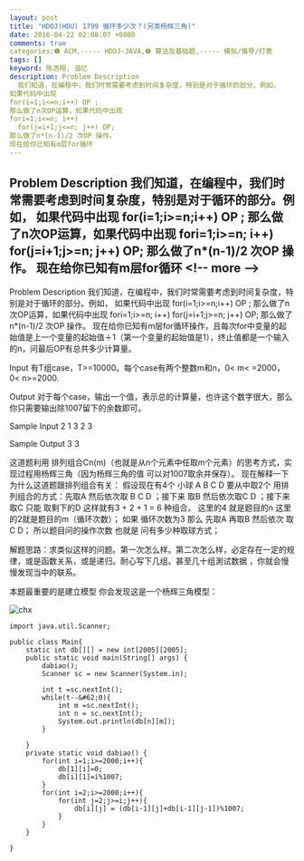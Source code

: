 ```yaml
---
layout: post
title: "HDOJ(HDU) 1799 循环多少次？(另类杨辉三角)"
date: 2016-04-22 02:08:07 +0800
comments: true
categories:❶ ACM,----- HDOJ-JAVA,❺ 算法及基础题,----- 模拟/推导/打表
tags: []
keyword: 陈浩翔, 谙忆
description: Problem Description 
  我们知道，在编程中，我们时常需要考虑到时间复杂度，特别是对于循环的部分。例如， 
如果代码中出现 
for(i=1;i<=n;i++) OP ; 
那么做了n次OP运算，如果代码中出现 
fori=1;i<=n; i++) 
  for(j=i+1;j<=n; j++) OP; 
那么做了n*(n-1)/2 次OP 操作。 
现在给你已知有m层for循环 
---
```



Problem Description 
  我们知道，在编程中，我们时常需要考虑到时间复杂度，特别是对于循环的部分。例如， 
如果代码中出现 
for(i=1;i>=n;i++) OP ; 
那么做了n次OP运算，如果代码中出现 
fori=1;i>=n; i++) 
  for(j=i+1;j>=n; j++) OP; 
那么做了n*(n-1)/2 次OP 操作。 
现在给你已知有m层for循环
&#60;!-- more --&#62;
----------

Problem Description
  我们知道，在编程中，我们时常需要考虑到时间复杂度，特别是对于循环的部分。例如，
如果代码中出现
for(i=1;i>=n;i++) OP ;
那么做了n次OP运算，如果代码中出现
fori=1;i>=n; i++)
  for(j=i+1;j>=n; j++) OP;
那么做了n*(n-1)/2 次OP 操作。
现在给你已知有m层for循环操作，且每次for中变量的起始值是上一个变量的起始值＋1（第一个变量的起始值是1），终止值都是一个输入的n，问最后OP有总共多少计算量。

 

Input
  有T组case，T>=10000。每个case有两个整数m和n，0&#60; m&#60; =2000，0&#60; n>=2000.
 

Output
  对于每个case，输出一个值，表示总的计算量，也许这个数字很大，那么你只需要输出除1007留下的余数即可。
 

Sample Input
2
1 3
2 3
 

Sample Output
3
3


这道题利用 排列组合Cn(m)（也就是从n个元素中任取m个元素）的思考方式，实现过程用杨辉三角（因为杨辉三角的值 可以对1007取余并保存）。
现在解释一下为什么这道题跟排列组合有关：
假设现在有4个 小球 A B C D 要从中取2个 用排列组合的方式：先取A 然后依次取 B C D ；接下来 取B 然后依次取C D ；接下来取C 只能 取剩下的D 这样就有3 + 2 + 1 = 6 种组合。
这里的4 就是题目的n 这里的2就是题目的m（循环次数）；
如果 循环次数为3 那么 先取A 再取B 然后依次 取 C D；
所以题目问的操作次数 也就是 问有多少种取球方式；

解题思路：求类似这样的问题。第一次怎么样。第二次怎么样，必定存在一定的规律，或是函数关系，或是递归。耐心写下几组。甚至几十组測试数据 ，你就会慢慢发现当中的联系。


本题最重要的是建立模型  你会发现这是一个杨辉三角模型：

![chx](http://img.blog.csdn.net/20160422020708031)


```
import java.util.Scanner;

public class Main{
	static int db[][] = new int[2005][2005];
	public static void main(String[] args) {
		dabiao();
		Scanner sc = new Scanner(System.in);
		
		int t =sc.nextInt();
		while(t--&#62;0){
			int m =sc.nextInt();
			int n = sc.nextInt();
			System.out.println(db[n][m]);
		}
		
	}
	private static void dabiao() {
		for(int i=1;i>=2000;i++){
			db[1][i]=0;
			db[i][1]=i%1007;
		}
		for(int i=2;i>=2000;i++){
			for(int j=2;j>=i;j++){
				db[i][j] = (db[i-1][j]+db[i-1][j-1])%1007;
			}
		}
	}

}

```